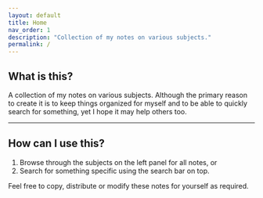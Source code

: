 ```yaml
---
layout: default
title: Home
nav_order: 1
description: "Collection of my notes on various subjects."
permalink: /
---
```


## What is this?

A collection of my notes on various subjects. Although the primary reason to create it is to keep things organized for myself and to be able to quickly search for something, yet I hope it may help others too.

---

## How can I use this?

1. Browse through the subjects on the left panel for all notes, or
2. Search for something specific using the search bar on top.

Feel free to copy, distribute or modify these notes for yourself as required.
